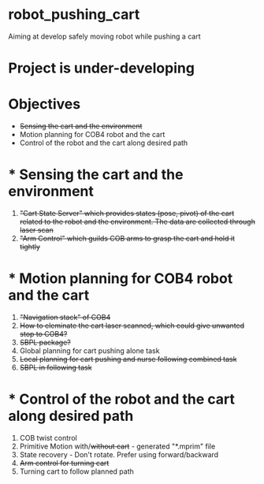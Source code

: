 # robot_pushing_cart
Aiming at develop safely moving robot while pushing a cart
# Project is under-developing

# Objectives
* ~~Sensing the cart and the environment~~
* Motion planning for COB4 robot and the cart
* Control of the robot and the cart along desired path

# * Sensing the cart and the environment
1. ~~"Cart State Server" which provides states (pose, pivot) of the cart related to the robot and the environment. The data are collected through laser scan~~
2. ~~"Arm Control" which guilds COB arms to grasp the cart and hold it tightly~~

# * Motion planning for COB4 robot and the cart
1. ~~"Navigation stack" of COB4~~
2. ~~How to eleminate the cart laser scanned, which could give unwanted stop to COB4?~~
3. ~~SBPL package?~~
4. Global planning for cart pushing alone task
5. ~~Local planning for cart pushing and nurse following combined task~~
6. ~~SBPL in following task~~

# * Control of the robot and the cart along desired path
1. COB twist control
2. Primitive Motion with/~~without cart~~ - generated "*.mprim" file
3. State recovery - Don't rotate. Prefer using forward/backward
4. ~~Arm control for turning cart~~
5. Turning cart to follow planned path
